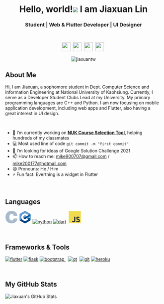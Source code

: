 <h1 align="center">Hello, world!<img src="https://media.giphy.com/media/hvRJCLFzcasrR4ia7z/giphy.gif" width="30px"> I am Jiaxuan Lin</h1>

<h3 align="center">Student | Web & Flutter Developer | UI Designer</h3><br>
<p align="center">
<!-- Facebook -->
<a href="https://www.facebook.com/jiaxuantw"><img width="28" height="28" src="https://upload.wikimedia.org/wikipedia/commons/thumb/5/51/Facebook_f_logo_%282019%29.svg/1365px-Facebook_f_logo_%282019%29.svg.png" /></a>&nbsp;
<!-- Instagram -->
<a href="https://www.instagram.com/jiaxuantw/"><img width="28" height="28" src="https://i.pinimg.com/originals/b4/14/76/b414768e7af1948afcbafb9bd4b0fd12.png" /></a>&nbsp;
<!-- Linkedin -->
<a href="https://www.linkedin.com/in/jiaxuantw/"><img width="28" height="28" src="https://cdn4.iconfinder.com/data/icons/social-messaging-ui-color-shapes-2-free/128/social-linkedin-circle-512.png" /></a>&nbsp;
<!-- Email -->
<a href="mailto:mike200177@hotmail.com"><img width="28" height="28" src="https://freepngimg.com/thumb/logo/64838-icons-symbol-envelope-computer-mail-logo-email.png" /></a>&nbsp;
</p>
<p align="center"><img src="https://komarev.com/ghpvc/?username=jiaxuantw&label=Profile%20views&color=0e75b6&style=flat" alt="jiaxuantw" /></p>

<h2>About Me</h2>
<p>
Hi, I am Jiaxuan, a sophomore student in Dept. Computer Science and Information Engineering at National University of Kaohsiung. Currently, I serve as a Developer Student Clubs Lead at my University. My primary programming languages are C++ and Python. I am now focusing on mobile application development, including web apps and Flutter, also having a great interest in UI design.
</p><br>

- 🔭 I’m currently working on **[NUK Course Selection Tool](https://github.com/JiaxuanTW/NUK-Course-Selection-Tool)**, helping hundreds of my classmates
- :computer: Most used line of code `git commit -m "first commit"`
- 🤔 I’m looking for ideas of Google Solution Challenge 2021
- 📫 How to reach me: mike900707@gmail.com / mike200177@hotmail.com
- 😄 Pronouns: He / Him
- ⚡ Fun fact: Everthing is a widget in Flutter
<br>

<h2>Languages</h2>
<p align="left">
  <!-- C -->
  <a href="https://www.cprogramming.com/" target="_blank"><img src="https://raw.githubusercontent.com/devicons/devicon/master/icons/c/c-original.svg" alt="c" width="40" height="40"/></a>
  <!-- C++ -->
  <a href="https://www.w3schools.com/cpp/" target="_blank"><img src="https://raw.githubusercontent.com/devicons/devicon/master/icons/cplusplus/cplusplus-original.svg" alt="cplusplus" width="40" height="40"/></a>
  <!-- Python -->
  <a href="https://www.python.org" target="_blank"><img src="https://upload.wikimedia.org/wikipedia/commons/thumb/c/c3/Python-logo-notext.svg/768px-Python-logo-notext.svg.png" alt="python" width="40" height="40"/></a>
  <!-- Dart -->
  <a href="https://dart.dev" target="_blank"><img src="https://www.vectorlogo.zone/logos/dartlang/dartlang-icon.svg" alt="dart" width="40" height="40"/></a>&nbsp;
  <!-- JavaScript -->
  <a href="https://developer.mozilla.org/en-US/docs/Web/JavaScript" target="_blank"><img src="https://raw.githubusercontent.com/devicons/devicon/master/icons/javascript/javascript-original.svg" alt="javascript" width="40" height="40"/></a>
</p><br>

<h2>Frameworks & Tools</h2>
<p align="left">
  <!-- Flutter -->
  <a href="https://flutter.dev" target="_blank"><img src="https://www.vectorlogo.zone/logos/flutterio/flutterio-icon.svg" alt="flutter" width="40" height="40"/></a>
  <!-- flask -->
  <a href="https://flask.palletsprojects.com/" target="_blank"><img src="https://www.vectorlogo.zone/logos/pocoo_flask/pocoo_flask-icon.svg" alt="flask" width="40" height="40"/></a>
  <!-- Bootstrap -->
  <a href="https://getbootstrap.com" target="_blank"><img src="https://cdn.worldvectorlogo.com/logos/bootstrap-5-1.svg" alt="bootstrap" width="40" height="40"/> </a>&nbsp;
  <!-- Qt -->
  <a href="https://www.qt.io/" target="_blank"><img src="https://upload.wikimedia.org/wikipedia/commons/0/0b/Qt_logo_2016.svg" alt="qt" width="40" height="40"/></a>&nbsp;
  <!-- Git -->
  <a href="https://git-scm.com/" target="_blank"><img src="https://www.vectorlogo.zone/logos/git-scm/git-scm-icon.svg" alt="git" width="40" height="40"/></a>
  <!-- Heroku -->
  <a href="https://heroku.com" target="_blank"><img src="https://www.vectorlogo.zone/logos/heroku/heroku-icon.svg" alt="heroku" width="40" height="40"/></a>
</p><br>

<h2>My GitHub Stats</h2>
<img align="left" alt="Jiaxuan's GitHub Stats" src="https://github-readme-stats.vercel.app/api?username=jiaxuantw&show_icons=true&hide_border=true" />
